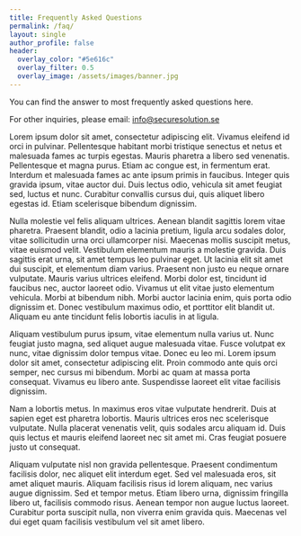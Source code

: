 ```yaml
---
title: Frequently Asked Questions
permalink: /faq/
layout: single
author_profile: false
header:
  overlay_color: "#5e616c"
  overlay_filter: 0.5
  overlay_image: /assets/images/banner.jpg
---
```


You can find the answer to most frequently asked questions here.

For other inquiries, please email:
<a href="mailto:info@securesolution.se">info@securesolution.se</a>




Lorem ipsum dolor sit amet, consectetur adipiscing elit. Vivamus eleifend id orci in pulvinar. Pellentesque habitant morbi tristique senectus et netus et malesuada fames ac turpis egestas. Mauris pharetra a libero sed venenatis. Pellentesque et magna purus. Etiam ac congue est, in fermentum erat. Interdum et malesuada fames ac ante ipsum primis in faucibus. Integer quis gravida ipsum, vitae auctor dui. Duis lectus odio, vehicula sit amet feugiat sed, luctus et nunc. Curabitur convallis cursus dui, quis aliquet libero egestas id. Etiam scelerisque bibendum dignissim.

Nulla molestie vel felis aliquam ultrices. Aenean blandit sagittis lorem vitae pharetra. Praesent blandit, odio a lacinia pretium, ligula arcu sodales dolor, vitae sollicitudin urna orci ullamcorper nisi. Maecenas mollis suscipit metus, vitae euismod velit. Vestibulum elementum mauris a molestie gravida. Duis sagittis erat urna, sit amet tempus leo pulvinar eget. Ut lacinia elit sit amet dui suscipit, et elementum diam varius. Praesent non justo eu neque ornare vulputate. Mauris varius ultrices eleifend. Morbi dolor est, tincidunt id faucibus nec, auctor laoreet odio. Vivamus ut elit vitae justo elementum vehicula. Morbi at bibendum nibh. Morbi auctor lacinia enim, quis porta odio dignissim et. Donec vestibulum maximus odio, et porttitor elit blandit ut. Aliquam eu ante tincidunt felis lobortis iaculis in at ligula.

Aliquam vestibulum purus ipsum, vitae elementum nulla varius ut. Nunc feugiat justo magna, sed aliquet augue malesuada vitae. Fusce volutpat ex nunc, vitae dignissim dolor tempus vitae. Donec eu leo mi. Lorem ipsum dolor sit amet, consectetur adipiscing elit. Proin commodo ante quis orci semper, nec cursus mi bibendum. Morbi ac quam at massa porta consequat. Vivamus eu libero ante. Suspendisse laoreet elit vitae facilisis dignissim.

Nam a lobortis metus. In maximus eros vitae vulputate hendrerit. Duis at sapien eget est pharetra lobortis. Mauris ultrices eros nec scelerisque vulputate. Nulla placerat venenatis velit, quis sodales arcu aliquam id. Duis quis lectus et mauris eleifend laoreet nec sit amet mi. Cras feugiat posuere justo ut consequat.

Aliquam vulputate nisl non gravida pellentesque. Praesent condimentum facilisis dolor, nec aliquet elit interdum eget. Sed vel malesuada eros, sit amet aliquet mauris. Aliquam facilisis risus id lorem aliquam, nec varius augue dignissim. Sed et tempor metus. Etiam libero urna, dignissim fringilla libero ut, facilisis commodo risus. Aenean tempor non augue luctus laoreet. Curabitur porta suscipit nulla, non viverra enim gravida quis. Maecenas vel dui eget quam facilisis vestibulum vel sit amet libero.